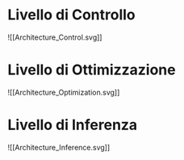 
# Livello di Controllo

![[Architecture_Control.svg]]

# Livello di Ottimizzazione

![[Architecture_Optimization.svg]]

# Livello di Inferenza

![[Architecture_Inference.svg]]